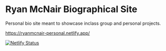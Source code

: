 # Ryan McNair Biographical Site

Personal bio site meant to showcase inclass group and personal projects.

https://ryanmcnair-personal.netlify.app/

[![Netlify Status](https://api.netlify.com/api/v1/badges/b2bf4fd0-a608-4d1d-9f12-1eca031e9100/deploy-status)](https://app.netlify.com/sites/ryanmcnair-personal/deploys)



